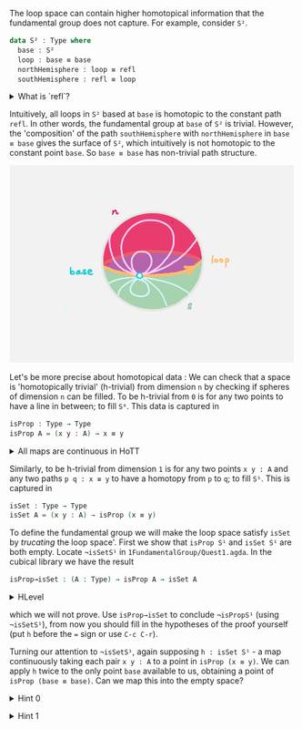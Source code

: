 

The loop space can contain higher homotopical information that
the fundamental group does not capture.
For example, consider `S²`.
```agda
data S² : Type where
  base : S²
  loop : base ≡ base
  northHemisphere : loop ≡ refl
  southHemisphere : refl ≡ loop
```

<p>
<details>
<summary>What is `refl`?</summary>

For any space `A` and point `a : A`, 
`refl` is the constant path at `a`.
Technically speaking, we should write `refl a` to indicate the point we are at,
however `agda` is often smart enough to figure that out.
</details>
</p>

Intuitively, all loops in `S²` based at `base` is homotopic to 
the constant path `refl`.
In other words, the fundamental group at `base` of `S²` is trivial.
However, the 'composition' of the path `southHemisphere` with `northHemisphere`
in `base ≡ base` gives the surface of `S²`,
which intuitively is not homotopic to the constant point `base`.
So `base ≡ base` has non-trivial path structure.

<img src="images/S2.png" 
     alt="S2" 
     width="500"
     class="center"/>

Let's be more precise about homotopical data : 
We can check that a space is 'homotopically trivial' (h-trivial) 
from dimension `n`
by checking if spheres of dimension `n` can be filled.
To be h-trivial from `0` is for any two points
to have a line in between; to fill `S⁰`. 
This data is captured in 

```agda
isProp : Type → Type 
isProp A = (x y : A) → x ≡ y
```

<p>
<details>
<summary>All maps are continuous in HoTT</summary>

There is a subtlety in the definition `isProp`.
This is _stronger_ than saying that the space `A` is path connected.
Since `A` is equipped with a continuous map taking pairs `x y : A`
to a path between them. 

We will show that `isProp S¹` is _empty_ despite `S¹` being path connected. 

</details>
</p>

Similarly, to be h-trivial from dimension `1` is for any two points `x y : A`
and any two paths `p q : x ≡ y` to have a homotopy from `p` to `q`;
to fill `S¹`. This is captured in

```agda
isSet : Type → Type
isSet A = (x y : A) → isProp (x ≡ y)
```

To define the fundamental group we will make the loop space satisfy
`isSet` by _trucating_ the loop space'.
First we show that `isProp S¹` and `isSet S¹` are both empty.
Locate `¬isSetS¹` in `1FundamentalGroup/Quest1.agda`.
In the cubical library we have the result 

```agda 
isProp→isSet : (A : Type) → isProp A → isSet A
```

<p>
<details>
<summary>HLevel</summary>

Generalisation to HLevel and isHLevel n → isHLevel suc n??

</details>
</p>


which we will not prove.
Use `isProp→isSet` to conclude `¬isPropS¹` (using `¬isSetS¹`),
from now you should fill in the hypotheses of the proof yourself
(put `h` before the `=` sign or use `C-c C-r`). 

Turning our attention to `¬isSetS¹`,
again supposing `h : isSet S¹` -
a map continuously taking each pair `x y : A` 
to a point in `isProp (x ≡ y)`.
We can apply `h` twice to the only point `base` available to us,
obtaining a point of `isProp (base ≡ base)`.
Can we map this into the empty space?

<p>
<details>
<summary>Hint 0</summary>

We have already shown that `Refl ≡ loop` is the empty space.
We have imported `Quest0` for you, so you can just quote the 
result from there.

</details>
</p>

<p>
<details>
<summary>Hint 1</summary>

- assume `h`
- type `Refl≢loop` it in the hole and refine
- it should now be asking for a proof that `Refl ≡ loop`
- try to use `h`

</details>
</p>

